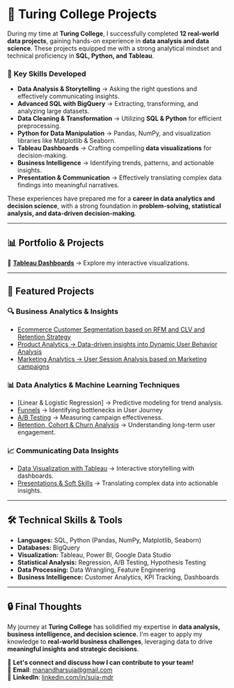 # 🎯 Turing College Projects  

During my time at **Turing College**, I successfully completed **12 real-world data projects**, gaining hands-on experience in **data analysis and data science**. These projects equipped me with a strong analytical mindset and technical proficiency in **SQL, Python, and Tableau**.

### 🚀 **Key Skills Developed**  
- **Data Analysis & Storytelling** → Asking the right questions and effectively communicating insights.  
- **Advanced SQL with BigQuery** → Extracting, transforming, and analyzing large datasets.  
- **Data Cleaning & Transformation** → Utilizing **SQL & Python** for efficient preprocessing.  
- **Python for Data Manipulation** → Pandas, NumPy, and visualization libraries like Matplotlib & Seaborn.  
- **Tableau Dashboards** → Crafting compelling **data visualizations** for decision-making.  
- **Business Intelligence** → Identifying trends, patterns, and actionable insights.  
- **Presentation & Communication** → Effectively translating complex data findings into meaningful narratives.  

These experiences have prepared me for a **career in data analytics and decision science**, with a strong foundation in **problem-solving, statistical analysis, and data-driven decision-making**.

---

## 📊 **Portfolio & Projects**
🔗 **[Tableau Dashboards](https://public.tableau.com/app/profile/suja.manandhar/vizzes)** → Explore my interactive visualizations. 

---

## 📌 **Featured Projects**
### **🔍 Business Analytics & Insights**
- [Ecommerce Customer Segmentation based on RFM and CLV and Retention Strategy](https://github.com/m-suja/Turing-Repository/tree/master/Capstone-Ecommerce%20Insights)
- [Product Analytics → Data-driven insights into Dynamic User Behavior Analysis](https://github.com/m-suja/Turing-Repository/tree/master/Product%20Analytics)
- [Marketing Analytics → User Session Analysis based on Marketing campaigns](https://github.com/m-suja/Turing-Repository/tree/master/Marketing%20Analytics)

### **📊 Data Analytics & Machine Learning Techniques**
- [Linear & Logistic Regression] → Predictive modeling for trend analysis.
- [Funnels](https://github.com/m-suja/Turing-Repository/tree/main/08%20Funnel%20Analysis) → Identifying bottlenecks in User Journey
- [A/B Testing](https://github.com/m-suja/Turing-Repository/tree/main/10%20A%3AB%20Testing) → Measuring campaign effectiveness.
- [Retention, Cohort & Churn Analysis](https://github.com/m-suja/Turing-Repository/tree/main/07%20Cohort%20and%20Retentions) → Understanding long-term user engagement.

### **📈 Communicating Data Insights**
- [Data Visualization with Tableau](https://github.com/m-suja/Turing-Repository/tree/main/05%20Visualizing%20Data%20using%20Tableau) → Interactive storytelling with dashboards.
- [Presentations & Soft Skills](https://github.com/m-suja/Turing-Repository/tree/main/06%20Presentation%20Skills) → Translating complex data into actionable insights.

---

## 🛠 **Technical Skills & Tools**
- **Languages:** SQL, Python (Pandas, NumPy, Matplotlib, Seaborn)  
- **Databases:** BigQuery
- **Visualization:** Tableau, Power BI, Google Data Studio  
- **Statistical Analysis:** Regression, A/B Testing, Hypothesis Testing  
- **Data Processing:** Data Wrangling, Feature Engineering
- **Business Intelligence:** Customer Analytics, KPI Tracking, Dashboards  

---

## 🔒 **Final Thoughts**
My journey at **Turing College** has solidified my expertise in **data analysis, business intelligence, and decision science**. I'm eager to apply my knowledge to **real-world business challenges**, leveraging data to drive **meaningful insights and strategic decisions**.

🚀 **Let's connect and discuss how I can contribute to your team!**  
📩 **Email**: manandharsuja@gmail.com  
💼 **LinkedIn**: [linkedin.com/in/suja-mdr](https://www.linkedin.com/in/suja-mdr)  
